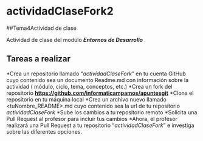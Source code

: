 # actividadClaseFork2
##Tema4Actividad de clase

Actividad de clase del modúlo **_Entornos de Desarrollo_** 


## Tareas a realizar

*Crea un repositorio llamado “_actividadClaseFork_” en tu cuenta GitHub cuyo contenido sea un documento
Readme.md con información sobre la actividad ( módulo, ciclo, tema, conceptos, etc.)
*Crea un fork del repositorio __https://github.com/informaticampamos/apuntesgit__
*Clona el repositorio en tu máquina local
*Crea un archivo nuevo llamado <tuNombre_README>.md cuyo contenido sea la url de tu repositorio
_actividadClaseFork_
*Sube los cambios a tu repositorio remoto
*Solicita una Pull Request al profesor para incluir tus cambios
*Ahora, el profesor realizará una Pull Request a tu repositorio “_actividadClaseFork_” e investiga sobre las diferentes
opciones.



